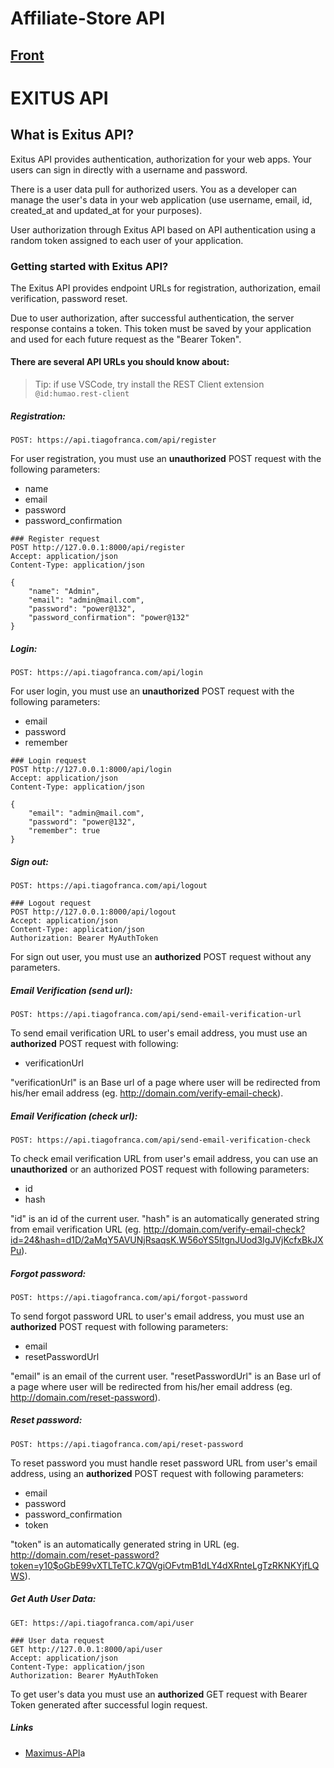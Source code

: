 # Affiliate-Store API
## [Front](https://github.com/tiagofrancafernandes/Affiliate-Store-Front)

# EXITUS API

## What is Exitus API?
Exitus API provides authentication, authorization for your web apps. Your users can sign in directly with a username and password.

There is a user data pull for authorized users. You as a developer can manage the user's data in your web application (use username, email, id, created_at and updated_at for your purposes).

User authorization through Exitus API based on API authentication using a random token assigned to each user of your application.

### Getting started with Exitus API?
The Exitus API provides endpoint URLs for registration, authorization, email verification, password reset.

Due to user authorization, after successful authentication, the server response contains a token. This token must be saved by your application and used for each future request as the "Bearer Token".

#### There are several API URLs you should know about:

> Tip: if use VSCode, try install the REST Client extension `@id:humao.rest-client`

##### Registration:
`POST: https://api.tiagofranca.com/api/register`

For user registration, you must use an **unauthorized** POST request with the following parameters:
- name
- email
- password
- password_confirmation

```http
### Register request
POST http://127.0.0.1:8000/api/register
Accept: application/json
Content-Type: application/json

{
    "name": "Admin",
    "email": "admin@mail.com",
    "password": "power@132",
    "password_confirmation": "power@132"
}
```

##### Login:
`POST: https://api.tiagofranca.com/api/login`

For user login, you must use an **unauthorized** POST request with the following parameters:
- email
- password
- remember

```http
### Login request
POST http://127.0.0.1:8000/api/login
Accept: application/json
Content-Type: application/json

{
    "email": "admin@mail.com",
    "password": "power@132",
    "remember": true
}
```

##### Sign out:
`POST: https://api.tiagofranca.com/api/logout`

```http
### Logout request
POST http://127.0.0.1:8000/api/logout
Accept: application/json
Content-Type: application/json
Authorization: Bearer MyAuthToken
```

For sign out user, you must use an **authorized** POST request without any parameters.

##### Email Verification (send url):
`POST: https://api.tiagofranca.com/api/send-email-verification-url`

To send email verification URL to user's email address, you must use an **authorized** POST request with following:
- verificationUrl

"verificationUrl" is an Base url of a page where user will be redirected from his/her email address (eg. http://domain.com/verify-email-check).

##### Email Verification (check url):
`POST: https://api.tiagofranca.com/api/send-email-verification-check`

To check email verification URL from user's email address, you can use an **unauthorized** or an authorized POST request with following parameters:
- id
- hash

"id" is an id of the current user. "hash" is an automatically generated string from email verification URL (eg. http://domain.com/verify-email-check?id=24&hash=d1D/2aMqY5AVUNjRsaqsK.W56oYS5ltgnJUod3IgJVjKcfxBkJXPu).

##### Forgot password:
`POST: https://api.tiagofranca.com/api/forgot-password`

To send forgot password URL to user's email address, you must use an **authorized** POST request with following parameters:
- email
- resetPasswordUrl

"email" is an email of the current user. "resetPasswordUrl" is an Base url of a page where user will be redirected from his/her email address (eg. http://domain.com/reset-password).

##### Reset password:
`POST: https://api.tiagofranca.com/api/reset-password`

To reset password you must handle reset password URL from user's email address, using an **authorized** POST request with following parameters:
- email
- password
- password_confirmation
- token

"token" is an automatically generated string in URL (eg. http://domain.com/reset-password?token=y10$oGbE99vXTLTeTC.k7QVgiOFvtmB1dLY4dXRnteLgTzRKNKYjfLQWS).

##### Get Auth User Data:
`GET: https://api.tiagofranca.com/api/user`

```http
### User data request
GET http://127.0.0.1:8000/api/user
Accept: application/json
Content-Type: application/json
Authorization: Bearer MyAuthToken
```

To get user's data you must use an **authorized** GET request with Bearer Token generated after successful login request.


##### Links
- [Maximus-API](https://github.com:Maxim-us/Maximus-API)a
